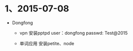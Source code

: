 # 1、2015-07-08
* Dongfong
  * vpn
    安装pptpd
    user：dongfong
    passwd: Test@2015

  * 单词应用
    安装petite、node
